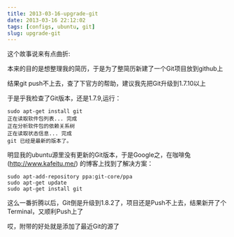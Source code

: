 ```yaml
---
title: 2013-03-16-upgrade-git
date: 2013-03-16 22:12:02
tags: [configs, ubuntu, git]
slug: upgrade-git
---
```

这个故事说来有点曲折:

本来的目的是想整理我的简历，于是为了整简历新建了一个Git项目放到github上

结果git push不上去，查了下官方的帮助，建议我先把Git升级到1.7.10以上

于是乎我检查了Git版本，还是1.7.9,运行：

	sudo apt-get install git
	正在读取软件包列表... 完成
	正在分析软件包的依赖关系树       
	正在读取状态信息... 完成       
	git 已经是最新的版本了。

明显我的ubuntu源里没有更新的Git版本，于是Google之，在咖啡兔(http://www.kafeitu.me/)
的博客上找到了解决方案：

	sudo apt-add-repository ppa:git-core/ppa
	sudo apt-get update
	sudo apt-get install git

这么一番折腾以后，Git倒是升级到1.8.2了，项目还是Push不上去，结果新开了个Terminal，又顺利Push上了

哎，附带的好处就是添加了最近Git的源了
